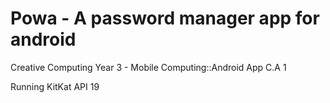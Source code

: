 # Powa - A password manager app for android
Creative Computing Year 3 - Mobile Computing::Android App C.A 1

Running KitKat API 19
